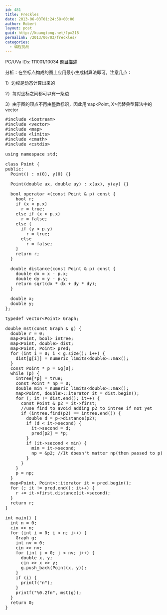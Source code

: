 ```yaml
---
id: 481
title: Freckles
date: 2013-06-03T01:24:58+00:00
author: Robert
layout: post
guid: http://kuangtong.net/?p=218
permalink: /2013/06/03/freckles/
categories:
  - 编程挑战
---
```

PC/UVa IDs: 111001/10034 <a href="http://uva.onlinejudge.org/index.php?option=com_onlinejudge&#038;Itemid=8&#038;page=show_problem&#038;problem=975" target="_blank">题目描述</a>

分析：在坐标点构成的图上应用最小生成树算法即可。注意几点：
  
1）边权是动态计算出来的
  
2）每对坐标之间都可以有一条边
  
3）由于图的顶点不再由整数标识，因此用map<Point, X>代替典型算法中的vector<X>
  
<!--more-->

<pre class="brush: cpp; title: ; notranslate" title="">#include &lt;iostream&gt;
#include &lt;vector&gt;
#include &lt;map&gt;
#include &lt;limits&gt;
#include &lt;cmath&gt;
#include &lt;cstdio&gt;

using namespace std;

class Point {
public:
  Point() : x(0), y(0) {}

  Point(double ax, double ay) : x(ax), y(ay) {}

  bool operator &lt;(const Point & p) const {
    bool r;
    if (x &lt; p.x)
      r = true;
    else if (x &gt; p.x)
      r = false;
    else {
      if (y &lt; p.y)
        r = true;
      else
        r = false;
    }
    return r;
  }

  double distance(const Point & p) const {
    double dx = x - p.x;
    double dy = y - p.y;
    return sqrt(dx * dx + dy * dy);
  }

  double x;
  double y;
};

typedef vector&lt;Point&gt; Graph;

double mst(const Graph & g) {
  double r = 0;
  map&lt;Point, bool&gt; intree;
  map&lt;Point, double&gt; dist;
  map&lt;Point, Point&gt; pred;
  for (int i = 0; i &lt; g.size(); i++) {
    dist[g[i]] = numeric_limits&lt;double&gt;::max();
  }
  const Point * p = &g[0];
  while (p) {
    intree[*p] = true;
    const Point * np = 0;
    double min = numeric_limits&lt;double&gt;::max();
    map&lt;Point, double&gt;::iterator it = dist.begin();
    for (; it != dist.end(); it++) {
      const Point & p2 = it-&gt;first;
      //use find to avoid adding p2 to intree if not yet
      if (intree.find(p2) == intree.end()) { 
        double d = p-&gt;distance(p2);
        if (d &lt; it-&gt;second) {
          it-&gt;second = d;
          pred[p2] = *p;
        }
        if (it-&gt;second &lt; min) {
          min = it-&gt;second;
          np = &p2; //It doesn't matter np(then passed to p) points to inside of dist rather than g
        }
      }
    }
    p = np;
  }
  map&lt;Point, Point&gt;::iterator it = pred.begin();
  for (; it != pred.end(); it++) {
    r += it-&gt;first.distance(it-&gt;second);
  }
  return r;
}

int main() {
  int n = 0;
  cin &gt;&gt; n;
  for (int i = 0; i &lt; n; i++) {
    Graph g;
    int nv = 0;
    cin &gt;&gt; nv;
    for (int j = 0; j &lt; nv; j++) {
      double x, y;
      cin &gt;&gt; x &gt;&gt; y;
      g.push_back(Point(x, y));
    }
    if (i) {
      printf("n");
    }
    printf("%0.2fn", mst(g));
  }
  return 0;
}
</pre>

<div class="addtoany_share_save_container addtoany_content_bottom">
  <div class="a2a_kit a2a_kit_size_32 addtoany_list a2a_target" id="wpa2a_27">
    <a class="a2a_button_facebook" href="http://www.addtoany.com/add_to/facebook?linkurl=http%3A%2F%2Fkuangtong.me%2F2013%2F06%2F03%2Ffreckles%2F&linkname=Freckles" title="Facebook" rel="nofollow" target="_blank"></a><a class="a2a_button_twitter" href="http://www.addtoany.com/add_to/twitter?linkurl=http%3A%2F%2Fkuangtong.me%2F2013%2F06%2F03%2Ffreckles%2F&linkname=Freckles" title="Twitter" rel="nofollow" target="_blank"></a><a class="a2a_button_google_plus" href="http://www.addtoany.com/add_to/google_plus?linkurl=http%3A%2F%2Fkuangtong.me%2F2013%2F06%2F03%2Ffreckles%2F&linkname=Freckles" title="Google+" rel="nofollow" target="_blank"></a><a class="a2a_button_sina_weibo" href="http://www.addtoany.com/add_to/sina_weibo?linkurl=http%3A%2F%2Fkuangtong.me%2F2013%2F06%2F03%2Ffreckles%2F&linkname=Freckles" title="Sina Weibo" rel="nofollow" target="_blank"></a><a class="a2a_dd addtoany_share_save" href="https://www.addtoany.com/share_save"></a>
  </div>
</div>